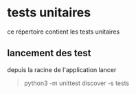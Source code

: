 # tests unitaires

ce répertoire contient les tests unitaires

## lancement des test

depuis la racine de l'application lancer
> python3 -m unittest discover -s tests
